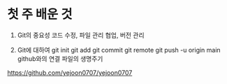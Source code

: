 # 첫 주 배운 것

1. Git의 중요성
 코드 수정, 파일 관리
 협업, 버전 관리

2. Git에 대하여
 git init
 git add
 git commit
 git remote
 git push -u origin main
 github와의 연결
 파일의 생명주기

<https://github.com/yejoon0707/yejoon0707>